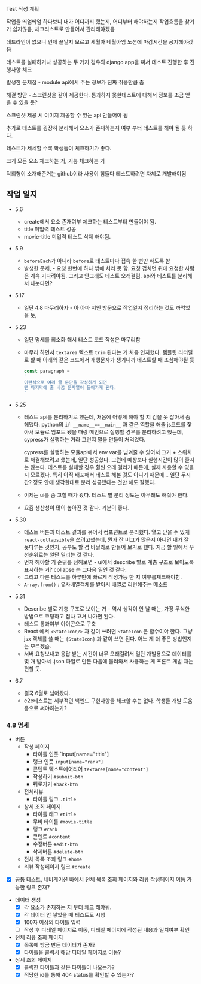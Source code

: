 Test 작성 계획

작업을 띄엄띄엄 하다보니 내가 어디까지 했는지, 어디부터 해야하는지 작업흐름을 찾기가 쉽지않음, 체크리스트로 만들어서 관리해야겠음

데드라인이 없으니 언제 끝날지 모르고 세월아 네월아임 노션에 마감시간을 공지해야겠음

테스트를 실패하거나 성공하는 두 가지 경우의 django app을 짜서 테스트 진행한 후 진행사항 체크

발생한 문제점 - module api에서 주는 정보가 진짜 쥐똥만큼 줌 

해결 방안 - 스크린샷을 같이 제공한다. 통과하지 못한테스트에 대해서 정보를 조금 얻을 수 있을 듯?

스크린샷 제공 시 이미지 제공할 수 있는 api 만들어야 됨

추가로 테스트를 굉장히 분리해서 요소가 존재하는지 여부 부터 테스트를 해야 될 듯 하다.

테스트가 세세할 수록 학생들이 체크하기가 좋다.

크게 모든 요소 체크하는 거, 기능 체크하는 거

탁희형이 소개해준거는 github이라 사용이 힘들다 테스트하려면 자체로 개발해야됨

## 작업 일지

- 5.6 
  - create에서 요소 존재여부 체크하는 테스트부터 만들어야 됨.
  - title 미입력 테스트 성공
  - movie-title 미입력 테스트 삭제 해야됨.
  
- 5.9
  - `beforeEach`가 아니라 `before`로 테스트마다 접속 한 번만 하도록 함
  - 발생한 문제, - 요청 한번에 하나 밖에 처리 못 함. 요청 겹치면 뒤에 요청한 사람은 계속 기다려야됨. 그리고 안그래도 테스트 오래걸림. api와 테스트를 분리해서 나눈다면?

- 5.17

  - 일단 4.8 마무리하자 - 아 아마 지인 방문으로 작업일지 정리하는 것도 까먹었을 듯,

- 5.23

  - 일단 명세를 최소화 해서 테스트 코드 작성은 마무리함

  - 마무리 하면서 `textarea` 텍스트 `trim` 된다는 거 처음 인지했다. 템플릿 리터럴로 할 때 아래와 같은 코드에서 개행문자가 생기니까 테스트할 때 조심해야될 듯

    ```javascript
    const paragraph = 
    `
    이런식으로 여러 줄 문단을 작성하게 되면
    맨 마지막에 줄 바꿈 문자열이 들어가게 된다.
    `
    ```

- 5.25

  - 테스트 api를 분리하기로 했는데, 처음에 어떻게 해야 할 지 감을 못 잡아서 좀 헤맸다. python의 `if __name__==__main__` 과 같은 역할을 해줄 js코드를 찾아서 모듈로 임포트 됐을 때랑 메인으로 실행할 경우를 분리하려고 했는데, cypress가 실행하는 거라 그런지 말을 안들어 처먹었다. 

    cypress를 실행하는 모듈api에서 env var를 넘겨줄 수 있어서 그거 + 스위치로 해결해보려고 했는데, 일단 성공했다. 그런데 예상보다 실행시간이 많이 줄지는 않는다. 테스트를 실패할 경우 훨씬 오래 걸리기 때문에, 실제 사용할 수 있을 지 모르겠다. 특히 아직 배포해서 테스트 해본 것도 아니기 때문에... 일단 두시간? 정도 안에 생각한대로 분리 성공했다는 것만 해도 잘했다.

  - 이제는 ui를 좀 고칠 때가 왔다. 테스트 별 분리 정도는 아무래도 해줘야 한다.

  - 요즘 생산성이 많이 높아진 것 같다. 기분이 좋다.

- 5.30

  - 테스트 버튼과 테스트 결과를 묶어서 컴포넌트로 분리했다. 열고 닫을 수 있게 `react-collapsible`을 쓰려고했는데, 뭔가 잔 버그가 많은지 아니면 내가 잘 못다루는 것인지, 공부도 할 겸 바닐라로 만들어 보기로 했다. 지금 할 일에서 우선순위로는 일단 밀리는 것 같다.
  - 먼저 해야할 거 순위를 정해보면 - ui에서 describe 별로 계층 구조로 보이도록 표시하는 거? collapse 는 그다음 일인 것 같다.
  - 그리고 다른 테스트를 하루만에 빠르게 작성가능 한 지 여부를체크해야함.
  - `Array.from()` : 유사배열객체를 받아서 배열로 리턴해주는 메소드

- 5.31

  - Describe 별로 계층 구조로 보이는 거 - 역시 생각이 안 날 때는, 가장 무식한 방법으로 코딩하고 점차 고쳐 나가면 된다.
  - 테스트 통과여부 아이콘으로 구축
  - React 에서 `<StateIcon/>` 과 같이 쓰려면 `StateIcon` 은 함수여야 한다. 그냥 jsx 객체를 쓸 때는 `{StateIcon}` 과 같이 쓰면 된다. 어느 게 더 좋은 방법인지는 모르겠슴.
  - 서버 요청보내고 응답 받는 시간이 너무 오래걸려서 일단 개발용으로 데이터를 몇 개 받아서 .json 파일로 만든 다음에 불러와서 사용하는 게 프론트 개발 때는 편할 듯.

- 6.7

  - 결국 6월로 넘어왔다.
  - e2e테스트는 세부적인 백엔드 구현사항을 체크할 수는 없다. 학생들 개발 도움용으로 써야하는가?

### 4.8 명세

- 버튼
  - 작성 페이지
    - 타이틀 인풋 `input[name="title"]
    - 랭크 인풋 `input[name="rank"]`
    - 콘텐트 텍스트에어리어 `textarea[name="content"]`
    - 작성하기 `#submit-btn`
    - 뒤로가기 `#back-btn`
  - 전체리뷰
    - 타이틀 링크 `.title`
  - 상세 조회 페이지
    - 타이틀 태그 `#title`
    - 무비 타이틀 `#movie-title`
    - 랭크 `#rank`
    - 콘텐트 `#content`
    - 수정버튼 `#edit-btn`
    - 삭제버튼 `#delete-btn`
  - 전체 목록 조회 링크 `#home`
  - 리뷰 작성페이지 링크 `#create`
  
- [x] 공통 테스트, 네비게이션 바에서 전체 목록 조회 페이지와 리뷰 작성페이지 이동 가능한 링크 존재?

- 데이터 생성
  - [x] 각 요소가 존재하는 지 부터 체크 해야됨.
  - [x] 각 데이터 안 넣었을 때 테스트도 시행
  - [x] 100자 이상의 타이틀 입력
  - [ ] 작성 후 디테일 페이지로 이동, 디테일 페이지에 작성된 내용과 일치여부 확인
  
- 전체 리뷰 조회 페이지
  - [x] 목록에 방금 만든 데이터가 존재?
  - [x] 타이틀을 클릭시 해당 디테일 페이지로 이동?
  
- 상세 조회 페이지
  - [x] 클릭한 타이틀과 같은 타이틀이 나오는가?
  - [x] 적당한 id를 통해 404 status를 확인할 수 있는가?